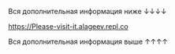 Вся дополнительная информация ниже ↓↓↓↓

https://Please-visit-it.alageev.repl.co

Вся дополнительная информация выше ↑↑↑↑
